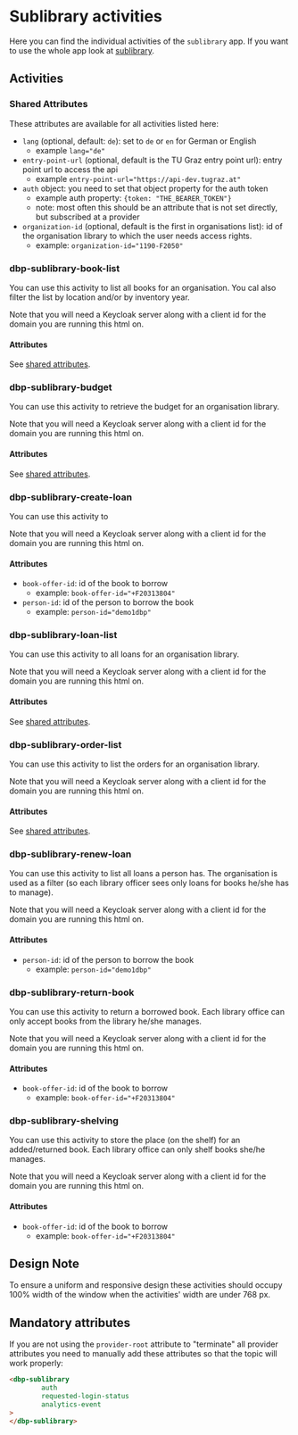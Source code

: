 # Sublibrary activities

Here you can find the individual activities of the `sublibrary` app. If you want to use the whole app look at [sublibrary](https://gitlab.tugraz.at/dbp/sublibrary/sublibrary).

<!-- ## Usage of an activity
TODO add description how to only use an activity alone here
-->

## Activities

### Shared Attributes

These attributes are available for all activities listed here:

- `lang` (optional, default: `de`): set to `de` or `en` for German or English
  - example `lang="de"`
- `entry-point-url` (optional, default is the TU Graz entry point url): entry point url to access the api
  - example `entry-point-url="https://api-dev.tugraz.at"`
- `auth` object: you need to set that object property for the auth token
  - example auth property: `{token: "THE_BEARER_TOKEN"}`
  - note: most often this should be an attribute that is not set directly, but subscribed at a provider
- `organization-id` (optional, default is the first in organisations list): id of the organisation library to which the user needs access rights.
  - example: `organization-id="1190-F2050"`
  
### dbp-sublibrary-book-list

You can use this activity to list all books for an organisation. You cal also filter
the list by location and/or by inventory year.

Note that you will need a Keycloak server along with a client id for the domain you are running this html on.

#### Attributes

See [shared attributes](#shared-attributes).

### dbp-sublibrary-budget

You can use this activity to retrieve the budget for an organisation library.

Note that you will need a Keycloak server along with a client id for the domain you are running this html on.

#### Attributes

See [shared attributes](#shared-attributes).

### dbp-sublibrary-create-loan

You can use this activity to

Note that you will need a Keycloak server along with a client id for the domain you are running this html on.

#### Attributes

- `book-offer-id`: id of the book to borrow
    - example: `book-offer-id="+F20313804"`
- `person-id`: id of the person to borrow the book
    - example: `person-id="demo1dbp"`

### dbp-sublibrary-loan-list

You can use this activity to all loans for an organisation library.

Note that you will need a Keycloak server along with a client id for the domain you are running this html on.

#### Attributes

See [shared attributes](#shared-attributes).

### dbp-sublibrary-order-list

You can use this activity to list the orders for an organisation library.

Note that you will need a Keycloak server along with a client id for the domain you are running this html on.

#### Attributes

See [shared attributes](#shared-attributes).

### dbp-sublibrary-renew-loan

You can use this activity to list all loans a person has. The organisation is used as a filter (so each library officer
sees only loans for books he/she has to manage).

Note that you will need a Keycloak server along with a client id for the domain you are running this html on.

#### Attributes

- `person-id`: id of the person to borrow the book
    - example: `person-id="demo1dbp"`

### dbp-sublibrary-return-book

You can use this activity to return a borrowed book. Each library office can only accept books from the library he/she
manages.

Note that you will need a Keycloak server along with a client id for the domain you are running this html on.

#### Attributes

- `book-offer-id`: id of the book to borrow
    - example: `book-offer-id="+F20313804"`

### dbp-sublibrary-shelving

You can use this activity to store the place (on the shelf) for an added/returned book. Each library office can only
shelf books she/he manages.

Note that you will need a Keycloak server along with a client id for the domain you are running this html on.

#### Attributes

- `book-offer-id`: id of the book to borrow
    - example: `book-offer-id="+F20313804"`
    
## Design Note

To ensure a uniform and responsive design these activities should occupy 100% width of the window when the activities' width are under 768 px.

## Mandatory attributes

If you are not using the `provider-root` attribute to "terminate" all provider attributes
you need to manually add these attributes so that the topic will work properly:

```html
<dbp-sublibrary
        auth
        requested-login-status
        analytics-event
>
</dbp-sublibrary>
```
